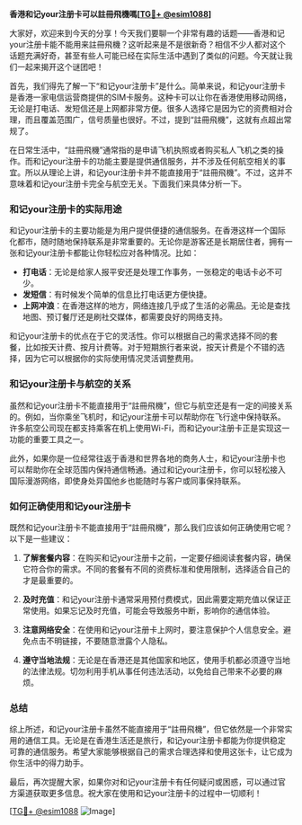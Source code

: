 **香港和记your注册卡可以註冊飛機嗎[[TG💪+ @esim1088](https://t.me/s/esim1088)]**

大家好，欢迎来到今天的分享！今天我们要聊一个非常有趣的话题——香港和记your注册卡能不能用来註冊飛機？这听起来是不是很新奇？相信不少人都对这个话题充满好奇，甚至有些人可能已经在实际生活中遇到了类似的问题。今天就让我们一起来揭开这个谜团吧！

首先，我们得先了解一下“和记your注册卡”是什么。简单来说，和记your注册卡是香港一家电信运营商提供的SIM卡服务。这种卡可以让你在香港使用移动网络，无论是打电话、发短信还是上网都非常方便。很多人选择它是因为它的资费相对合理，而且覆盖范围广，信号质量也很好。不过，提到“註冊飛機”，这就有点超出常规了。

在日常生活中，“註冊飛機”通常指的是申请飞机执照或者购买私人飞机之类的操作。而和记your注册卡的功能主要是提供通信服务，并不涉及任何航空相关的事宜。所以从理论上讲，和记your注册卡并不能直接用于“註冊飛機”。不过，这并不意味着和记your注册卡完全与航空无关。下面我们来具体分析一下。

### 和记your注册卡的实际用途

和记your注册卡的主要功能是为用户提供便捷的通信服务。在香港这样一个国际化都市，随时随地保持联系是非常重要的。无论你是游客还是长期居住者，拥有一张和记your注册卡都能让你轻松应对各种情况。比如：

- **打电话**：无论是给家人报平安还是处理工作事务，一张稳定的电话卡必不可少。
- **发短信**：有时候发个简单的信息比打电话更方便快捷。
- **上网冲浪**：在香港这样的地方，网络连接几乎成了生活的必需品。无论是查找地图、预订餐厅还是刷社交媒体，都需要良好的网络支持。

和记your注册卡的优点在于它的灵活性。你可以根据自己的需求选择不同的套餐，比如按天计费、按月计费等。对于短期旅行者来说，按天计费是个不错的选择，因为它可以根据你的实际使用情况灵活调整费用。

### 和记your注册卡与航空的关系

虽然和记your注册卡不能直接用于“註冊飛機”，但它与航空还是有一定的间接关系的。例如，当你乘坐飞机时，和记your注册卡可以帮助你在飞行途中保持联系。许多航空公司现在都支持乘客在机上使用Wi-Fi，而和记your注册卡正是实现这一功能的重要工具之一。

此外，如果你是一位经常往返于香港和世界各地的商务人士，和记your注册卡也可以帮助你在全球范围内保持通信畅通。通过和记your注册卡，你可以轻松接入国际漫游网络，即使身处异国他乡也能随时与客户或同事保持联系。

### 如何正确使用和记your注册卡

既然和记your注册卡不能直接用于“註冊飛機”，那么我们应该如何正确使用它呢？以下是一些建议：

1. **了解套餐内容**：在购买和记your注册卡之前，一定要仔细阅读套餐内容，确保它符合你的需求。不同的套餐有不同的资费标准和使用限制，选择适合自己的才是最重要的。

2. **及时充值**：和记your注册卡通常采用预付费模式，因此需要定期充值以保证正常使用。如果忘记及时充值，可能会导致服务中断，影响你的通信体验。

3. **注意网络安全**：在使用和记your注册卡上网时，要注意保护个人信息安全。避免点击不明链接，不要随意泄露个人隐私。

4. **遵守当地法规**：无论是在香港还是其他国家和地区，使用手机都必须遵守当地的法律法规。切勿利用手机从事任何违法活动，以免给自己带来不必要的麻烦。

### 总结

综上所述，和记your注册卡虽然不能直接用于“註冊飛機”，但它依然是一个非常实用的通信工具。无论是在香港生活还是旅行，和记your注册卡都能为你提供稳定可靠的通信服务。希望大家能够根据自己的需求合理选择和使用这张卡，让它成为你生活中的得力助手。

最后，再次提醒大家，如果你对和记your注册卡有任何疑问或困惑，可以通过官方渠道获取更多信息。祝大家在使用和记your注册卡的过程中一切顺利！

[[TG💪+ @esim1088](https://t.me/s/esim1088) ![Image](https://i.postimg.cc/4NQfJmqS/Snipaste-2025-05-13-00-14-12.png)]